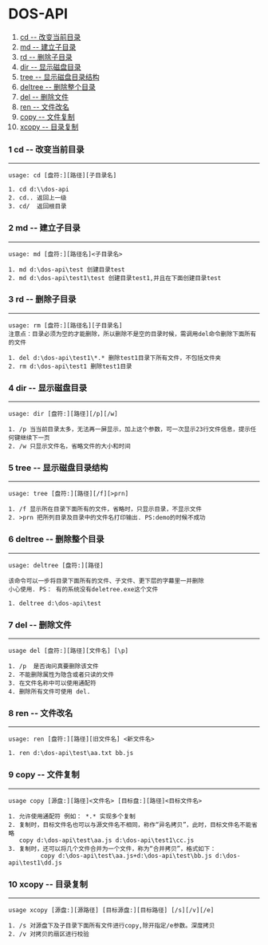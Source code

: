 # DOS-API

1. [cd -- 改变当前目录](https://github.com/Jackey-Sparrow/DOS-API#1-cd----改变当前目录)
2. [md -- 建立子目录](https://github.com/Jackey-Sparrow/DOS-API#2-md----建立子目录)
3. [rd -- 删除子目录](https://github.com/Jackey-Sparrow/DOS-API#3-rd----删除子目录)
4. [dir -- 显示磁盘目录](https://github.com/Jackey-Sparrow/DOS-API#4-dir----显示磁盘目录)
5. [tree -- 显示磁盘目录结构](https://github.com/Jackey-Sparrow/DOS-API#5-tree----显示磁盘目录结构)
6. [deltree -- 删除整个目录](https://github.com/Jackey-Sparrow/DOS-API#6-deltree----删除整个目录)
7. [del -- 删除文件](https://github.com/Jackey-Sparrow/DOS-API#7-del----删除文件)
8. [ren -- 文件改名](https://github.com/Jackey-Sparrow/DOS-API#8-ren----文件改名)
9. [copy -- 文件复制](https://github.com/Jackey-Sparrow/DOS-API#9-copy----文件复制)
10. [xcopy -- 目录复制](https://github.com/Jackey-Sparrow/DOS-API#10-xcopy----目录复制)



### 1 cd -- 改变当前目录
---

```
usage: cd [盘符:][路径][子目录名]

1. cd d:\\dos-api
2. cd.. 返回上一级
3. cd/  返回根目录

```


### 2 md -- 建立子目录
---

```
usage: md [盘符:][路径名]<子目录名>

1. md d:\dos-api\test 创建目录test
2. md d:\dos-api\test1\test 创建目录test1,并且在下面创建目录test

```

### 3 rd -- 删除子目录
---

```
usage: rm [盘符:][路径名][子目录名]
注意点：目录必须为空的才能删除，所以删除不是空的目录时候，需调用del命令删除下面所有的文件

1. del d:\dos-api\test1\*.* 删除test1目录下所有文件，不包括文件夹
2. rm d:\dos-api\test1 删除test1目录

```

### 4 dir -- 显示磁盘目录
---

```
usage: dir [盘符:][路径][/p][/w]

1. /p 当当前目录太多，无法再一屏显示，加上这个参数，可一次显示23行文件信息，提示任何键继续下一页
2. /w 只显示文件名，省略文件的大小和时间

```

### 5 tree -- 显示磁盘目录结构
---

```
usage: tree [盘符:][路径][/f][>prn]

1. /f 显示所在目录下面所有的文件，省略时，只显示目录，不显示文件
2. >prn 把所列目录及目录中的文件名打印输出. PS:demo的时候不成功

```

### 6 deltree -- 删除整个目录
---

```
usage: deltree [盘符:][路径]

该命令可以一步将目录下面所有的文件、子文件、更下层的字幕里一并删除
小心使用. PS： 有的系统没有deletree.exe这个文件

1. deltree d:\dos-api\test

```

### 7 del -- 删除文件
---

```
usage del [盘符:][路径][文件名] [\p]

1. /p  是否询问真要删除该文件
2. 不能删除属性为隐含或者只读的文件
3. 在文件名称中可以使用通配符
4. 删除所有文件可使用 del.

```

### 8 ren -- 文件改名
---

```
usage: ren [盘符:][路径][旧文件名] <新文件名>

1. ren d:\dos-api\test\aa.txt bb.js

```

### 9 copy -- 文件复制
---

```
usage copy [源盘:][路径]<文件名> [目标盘:][路径]<目标文件名>

1. 允许使用通配符 例如： *.* 实现多个复制
2. 复制时，目标文件名也可以与源文件名不相同，称作“异名拷贝”，此时，目标文件名不能省略
   copy d:\dos-api\test\aa.js d:\dos-api\test1\cc.js
3. 复制时，还可以将几个文件合并为一个文件，称为“合并拷贝”，格式如下：
		 copy d:\dos-api\test\aa.js+d:\dos-api\test\bb.js d:\dos-api\test1\dd.js

```

### 10 xcopy -- 目录复制
---

```
usage xcopy [源盘:][源路径] [目标源盘:][目标路径] [/s][/v][/e]

1. /s 对源盘下及子目录下面所有文件进行copy,除开指定/e参数。深度拷贝
2. /v 对拷贝的扇区进行校验

```

